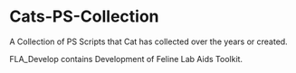 # Cats-PS-Collection
A Collection of PS Scripts that Cat has collected over the years or created. 

FLA_Develop contains Development of Feline Lab Aids Toolkit. 
